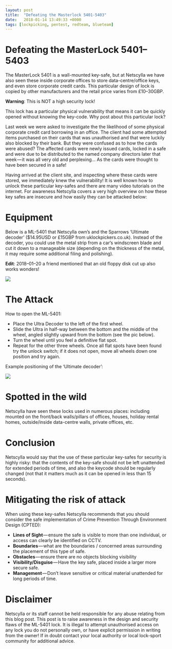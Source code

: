 ```yaml
---
layout: post
title:  "Defeating the Masterlock 5401-5403"
date:   2018-01-14 13:49:33 +0000
tags: [lockpicking, pentest, redteam, blueteam]
---
```

# Defeating the MasterLock 5401–5403
The MasterLock 5401 is a wall-mounted key-safe, but at Netscylla we have also seen these inside corporate offices to store data-centre/office keys, and even store corporate credit cards. This particular design of lock is copied by other manufacturers and the retail price varies from £10–30GBP.

**Warning**: This is NOT a high security lock!

This lock has a particular physical vulnerability that means it can be quickly opened without knowing the key-code. Why post about this particular lock?

Last week we were asked to investigate the the likelihood of some physical corporate credit card borrowing in an office. The client had some attempted items purchased on their cards that was unauthorised and that were luckily also blocked by their bank. But they were confused as to how the cards were abused? The affected cards were newly issued cards, locked in a safe and were due to be distributed to the named company directors later that week — it was all very old and perplexing… As the cards were thought to have been secured in a safe!

Having arrived at the client site, and inspecting where these cards were stored, we immediately knew the vulnerability! It is well known how to unlock these particular key-safes and there are many video tutorials on the internet. For awareness Netscylla covers a very high overview on how these key safes are insecure and how easily they can be attacked below:

# Equipment
Below is a ML-5401 that Netscylla own’s and the Sparrows ‘Ultimate decoder’ ($14.95USD or £15GBP from uklockpickers.co.uk). Instead of the decoder, you could use the metal strip from a car’s windscreen blade and cut it down to a manageable size (depending on the thickness of the metal, it may require some additional filing and polishing).

**Edit**: 2018–01–20 a friend mentioned that an old floppy disk cut up also works wonders!

![](/blog/assets/masterlock_1.jpeg)

# The Attack
How to open the ML-5401:
* Place the Ultra Decoder to the left of the first wheel.
* Slide the Ultra in half-way between the bottom and the middle of the wheel, angled slightly upward from the bottom (see the pic below).
* Turn the wheel until you feel a definitive flat spot.
* Repeat for the other three wheels.
Once all flat spots have been found try the unlock switch; if it does not open, move all wheels down one position and try again.

Example positioning of the ‘Ultimate decoder’:

![](/blog/assets/masterlock_2.jpeg)

# Spotted in the wild
Netscylla have seen these locks used in numerous places: including mounted on the front/back walls/pillars of offices, houses, holiday rental homes, outside/inside data-centre walls, private offices, etc.

# Conclusion
Netscylla would say that the use of these particular key-safes for security is highly risky: that the contents of the key-safe should not be left unattended for extended periods of time, and also the keycode should be regularly changed (not that it matters much as it can be opened in less than 15 seconds).

# Mitigating the risk of attack
When using these key-safes Netscylla recommends that you should consider the safe implementation of Crime Prevention Through Environment Design (CPTED):

* **Lines of Sight** — ensure the safe is visible to more than one individual, or access can clearly be identified on CCTV.
* **Boundaries** — what are the boundaries / concerned areas surrounding the placement of this type of safe.
* **Obstacles** — ensure there are no objects blocking visibility
* **Visibility/Disguise** — Have the key safe, placed inside a larger more secure safe.
* **Management** — Don’t leave sensitive or critical material unattended for long periods of time.

# Disclaimer
Netscylla or its staff cannot be held responsible for any abuse relating from this blog post. This post is to raise awareness in the design and security flaws of the ML-5401 lock. It is illegal to attempt unauthorised access on any lock you do not personally own, or have explicit permission in writing from the owner! If in doubt contact your local authority or local lock-sport community for additional advice.



